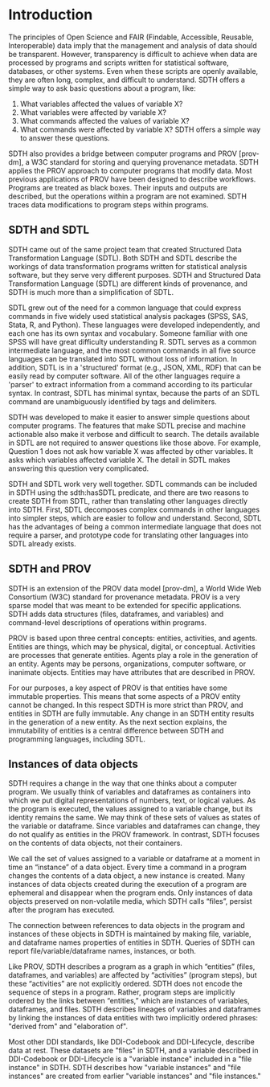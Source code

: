 # Introduction

The principles of Open Science and FAIR (Findable, Accessible, Reusable, Interoperable) data imply that the management and analysis of data
should be transparent. However, transparency is difficult to achieve when data are processed by programs and 
scripts written for statistical software, databases, or other systems. Even when these scripts are
openly available, they are often long, complex, and difficult to understand. SDTH offers a simple way to ask basic questions about a program, like:  
1. What variables affected the values of variable X?
2. What variables were affected by variable X?
3. What commands affected the values of variable X?
4. What commands were affected by variable X?
SDTH offers a simple way to answer these questions.  

SDTH also provides a bridge between computer programs and PROV [prov-dm], a W3C standard for storing and querying provenance metadata.  SDTH applies the PROV approach to computer programs that modify data.  Most previous applications of PROV have been designed to describe workflows.  Programs are treated as black boxes. Their inputs and outputs are described, but the operations within a program are not examined.  SDTH traces data modifications to program steps within programs.   

## SDTH and SDTL

SDTH came out of the same project team that created Structured Data Transformation Language (SDTL).  Both SDTH and SDTL describe the workings of data transformation programs written for statistical analysis software, but they serve very different purposes.  SDTH and Structured Data Transformation Language (SDTL) are different kinds of provenance, and SDTH is much more than a simplification of SDTL. 

SDTL grew out of the need for a common language that could express commands in five widely used statistical analysis packages (SPSS, SAS, Stata, R, and Python).  These languages were developed independently, and each one has its own syntax and vocabulary.  Someone familiar with one SPSS will have great difficulty understanding R. SDTL serves as a common intermediate language, and the most common commands in all five source languages can be translated into SDTL without loss of information.  In addition, SDTL is in a 'structured' format (e.g., JSON, XML, RDF) that can be easily read by computer software.  All of the other languages require a 'parser' to extract information from a command according to its particular syntax. In contrast, SDTL has minimal syntax, because the parts of an SDTL command are unambiguously identified by tags and delimiters.

SDTH was developed to make it easier to answer simple questions about computer programs. The features that make SDTL precise and machine actionable also make it verbose and difficult to search. The details available in SDTL are not required to answer questions like those above. For example, Question 1 does not ask how variable X was affected by other variables.  It asks which variables affected variable X.  The detail in SDTL makes answering this question very complicated.  

SDTH and SDTL work very well together. SDTL commands can be included in SDTH using the sdth:hasSDTL predicate, and there are two reasons to create SDTH from SDTL, rather than translating other languages directly into SDTH.  First, SDTL decomposes complex commands in other languages into simpler steps, which are easier to follow and understand.  Second, SDTL has the advantages of being a common intermediate language that does not require a parser, and prototype code for translating other languages into SDTL already exists.  

## SDTH and PROV

SDTH is an extension of the PROV data model [prov-dm], a World Wide Web Consortium (W3C) standard for provenance metadata.  PROV is a very sparse model that was meant to be extended for specific applications.  SDTH adds data structures (files, dataframes, and variables) and command-level descriptions of operations within programs. 

PROV is based upon three central concepts: entities, activities, and agents.  Entities are things, which may be physical, digital, or conceptual. Activities are processes that generate entities. Agents play a role in the generation of an entity.  Agents may be persons, organizations, computer software, or inanimate objects.  Entities may have attributes that are described in PROV.

For our purposes, a key aspect of PROV is that entities have some immutable properties. This means that some aspects of a PROV entity cannot be changed.  In this respect SDTH is more strict than PROV, and entities in SDTH are fully immutable.  Any change in an SDTH entity results in the generation of a new entity.  As the next section explains, the immutability of entities is a central difference between SDTH and programming languages, including SDTL.

## Instances of data objects

SDTH requires a change in the way that one thinks about a computer program.  We usually think of variables and dataframes as containers into which we put digital representations of numbers, text, or logical values.  As the program is executed, the values assigned to a variable change, but its identity remains the same.  We may think of these sets of values as states of the variable or dataframe.  Since variables and dataframes can change, they do not qualify as entities in the PROV framework.  In contrast, SDTH focuses on the contents of data objects, not their containers.  

We call the set of values assigned to a variable or dataframe at a moment in time an “instance” of a data object.  Every time a command in a program changes the contents of a data object, a new instance is created.  Many instances of data objects created during the execution of a program are ephemeral and disappear when the program ends. Only instances of data objects preserved on non-volatile media, which SDTH calls “files”, persist after the program has executed.

The connection between references to data objects in the program and instances of these objects in SDTH is maintained by making file, variable, and dataframe names properties of entities in SDTH.  Queries of SDTH can report file/variable/dataframe names, instances, or both.

Like PROV, SDTH describes a program as a graph in which “entities” (files, dataframes, and variables) are affected by “activities” (program steps), but these “activities” are not explicitly ordered. SDTH does not encode the sequence of steps in a program. Rather, program steps are implicitly ordered by the links between “entities,” which are instances of variables, dataframes, and files.  SDTH describes lineages of variables and dataframes by linking the instances of data entities with two implicitly ordered phrases: "derived from" and "elaboration of".  

Most other DDI standards, like DDI-Codebook and DDI-Lifecycle, describe data at rest.  These datasets are "files" in SDTH, and a variable described in DDI-Codebook or DDI-Lifecycle is a "variable instance" included in a "file instance" in SDTH.  SDTH describes how "variable instances" and "file instances" are created from earlier "variable instances" and "file instances."